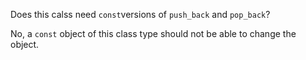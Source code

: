 Does this calss need ```const```versions of ```push_back``` and ```pop_back```?

No, a ```const``` object of this class type should not be able to change the object.